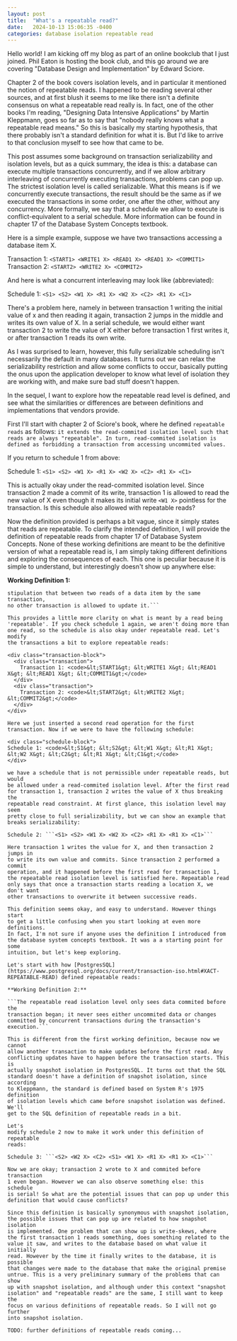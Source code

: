 ```yaml
---
layout: post
title:  "What's a repeatable read?"
date:   2024-10-13 15:06:35 -0400
categories: database isolation repeatable read
---
```


Hello world! I am kicking off my blog as part of an online bookclub that
I just joined. Phil Eaton is hosting the book club, and this go around
we are covering "Database Design and Implementation" by Edward Sciore.

Chapter 2 of the book covers isolation levels, and in particular it
mentioned the notion of repeatable reads. I happened to be reading several
other sources, and at first blush it seems to me like there isn't a
definite consensus on what a repeatable read really is. In fact, one of
the other books I'm reading, "Designing Data Intensive Applications"
by Martin Kleppmann, goes so far as to say that "nobody really knows what a repeatable read means." So this is basically my starting hypothesis,
that there probably isn't a standard definition for what it is. But I'd like
to arrive to that conclusion myself to see how that came to be.

This post assumes some background on transaction serializability and
isolation levels, but as a quick summary, the idea is this: a database
can execute multiple transactions concurrently, and if we allow arbitrary
interleaving of concurrently executing transactions, problems can pop up.
The strictest isolation level is called serializable. What this means is
if we concurrently execute transactions, the result should be the same as
if we executed the transactions in some order, one after the other, without
any concurrency. More formally, we say that a schedule we allow to execute
is conflict-equivalent to a serial schedule. More information can be found
in chapter 17 of the Database System Concepts textbook.

Here is a simple example, suppose we have two transactions accessing a
database item X.

<div class="transaction-block">
  <div class="transaction">
    Transaction 1: <code>&lt;START1&gt; &lt;WRITE1 X&gt; &lt;READ1 X&gt; &lt;READ1 X&gt; &lt;COMMIT1&gt;</code>
  </div>
  <div class="transaction">
    Transaction 2: <code>&lt;START2&gt; &lt;WRITE2 X&gt; &lt;COMMIT2&gt;</code>
  </div>
</div>

And here is what a concurrent interleaving may look like (abbreviated):

<div class="schedule-block">
Schedule 1: <code>&lt;S1&gt; &lt;S2&gt; &lt;W1 X&gt; &lt;R1 X&gt; &lt;W2 X&gt; &lt;C2&gt; &lt;R1 X&gt; &lt;C1&gt;</code>
</div>

There's a problem here, namely in between transaction 1 writing the
initial value of x and then reading it again, transaction 2 jumps in the
middle and writes its own value of X. In a serial schedule, we would either
want transaction 2 to write the value of X either before transaction 1
first writes it, or after transaction 1 reads its own write.

As I was surprised to learn, however, this fully serializable scheduling
isn't necessarily the default in many databases. It turns out we can relax
the serializability restriction and allow some conflicts to occur, basically
putting the onus upon the application developer to know what level of
isolation they are working with, and make sure bad stuff doesn't happen.

In the sequel, I want to explore how the repeatable read level is defined,
and see what the similarities or differences are between definitions and
implementations that vendors provide.

First I'll start with chapter 2 of Sciore's book, where he defined ```repeatable
reads``` as follows: ```it extends the read-commited isolation level such that
reads are always "repeatable". In turn, read-commited isolation is defined
as forbidding a transaction from accessing uncommited values.```

If you return to schedule 1 from above:

<div class="schedule-block">
Schedule 1: <code>&lt;S1&gt; &lt;S2&gt; &lt;W1 X&gt; &lt;R1 X&gt; &lt;W2 X&gt; &lt;C2&gt; &lt;R1 X&gt; &lt;C1&gt;</code>
</div>

This is actually okay under the read-commited isolation level. Since
transaction 2 made a commit of its write, transaction 1 is allowed to read
the new value of X even though it makes its initial write ```<W1 X>```
pointless for the transaction. Is this schedule also allowed with
repeatable reads?

Now the definition provided is perhaps a
bit vague, since it simply states that reads are repeatable.
To clarify the intended definition, I will provide the definition of
repeatable reads from chapter 17 of Database System Concepts. None of these
working definitions are meant to be the definitive version of what a
repeatable read is, I am simply taking different definitions and exploring
the consequences of each. This one is peculiar because it is simple to
understand, but interestingly doesn't show up anywhere else:

**Working Definition 1:**

```Repeatable read allows only commited data to be read, with the further
stipulation that between two reads of a data item by the same transaction,
no other transaction is allowed to update it.```

This provides a little more clarity on what is meant by a read being
'repeatable'. If you check schedule 1 again, we aren't doing more than
one read, so the schedule is also okay under repeatable read. Let's modify
the transactions a bit to explore repeatable reads:

<div class="transaction-block">
  <div class="transaction">
    Transaction 1: <code>&lt;START1&gt; &lt;WRITE1 X&gt; &lt;READ1 X&gt; &lt;READ1 X&gt; &lt;COMMIT1&gt;</code>
  </div>
  <div class="transaction">
    Transaction 2: <code>&lt;START2&gt; &lt;WRITE2 X&gt; &lt;COMMIT2&gt;</code>
  </div>
</div>

Here we just inserted a second read operation for the first transaction. Now if we were to have the following schedule:

<div class="schedule-block">
Schedule 1: <code>&lt;S1&gt; &lt;S2&gt; &lt;W1 X&gt; &lt;R1 X&gt; &lt;W2 X&gt; &lt;C2&gt; &lt;R1 X&gt; &lt;C1&gt;</code>
</div>

we have a schedule that is not permissible under repeatable reads, but would
be allowed under a read-commited isolation level. After the first read
for transaction 1, transaction 2 writes the value of X thus breaking the
repeatable read constraint. At first glance, this isolation level may seem
pretty close to full serializability, but we can show an example that
breaks serializability:

Schedule 2: ```<S1> <S2> <W1 X> <W2 X> <C2> <R1 X> <R1 X> <C1>```

Here transaction 1 writes the value for X, and then transaction 2 jumps in
to write its own value and commits. Since transaction 2 performed a commit
operation, and it happened before the first read for transaction 1,
the repeatable read isolation level is satisfied here. Repeatable read
only says that once a transaction starts reading a location X, we don't want
other transactions to overwrite it between successive reads.

This definition seems okay, and easy to understand. However things start
to get a little confusing when you start looking at even more definitions.
In fact, I'm not sure if anyone uses the definition I introduced from
the database system concepts textbook. It was a a starting point for some
intuition, but let's keep exploring.

Let's start with how [PostgresSQL](https://www.postgresql.org/docs/current/transaction-iso.html#XACT-REPEATABLE-READ) defined repeatable reads:

**Working Definition 2:**

```The repeatable read isolation level only sees data commited before the
transaction began; it never sees either uncommited data or changes
committed by concurrent transactions during the transaction's execution.```

This is different from the first working definition, because now we cannot
allow another transaction to make updates before the first read. Any
conflicting updates have to happen before the transaction starts. This is
actually snapshot isolation in PostgresSQL. It turns out that the SQL
standard doesn't have a definition of snapshot isolation, since according
to Kleppmann, the standard is defined based on System R's 1975 definition
of isolation levels which came before snapshot isolation was defined. We'll
get to the SQL definition of repeatable reads in a bit. 

Let's
modify schedule 2 now to make it work under this definition of repeatable
reads:

Schedule 3: ```<S2> <W2 X> <C2> <S1> <W1 X> <R1 X> <R1 X> <C1>```

Now we are okay; transaction 2 wrote to X and commited before transaction
1 even began. However we can also observe something else: this schedule
is serial! So what are the potential issues that can pop up under this
definition that would cause conflicts?

Since this definition is basically synonymous with snapshot isolation,
the possible issues that can pop up are related to how snapshot isolation
is implemented. One problem that can show up is write-skews, where
the first transaction 1 reads something, does something related to the
value it saw, and writes to the database based on what value it initially
read. However by the time it finally writes to the database, it is possible
that changes were made to the database that make the original premise
untrue. This is a very preliminary summary of the problems that can show
up with snapshot isolation, and although under this context "snapshot
isolation" and "repeatable reads" are the same, I still want to keep the
focus on various definitions of repeatable reads. So I will not go further
into snapshot isolation.

TODO: further definitions of repeatable reads coming...




